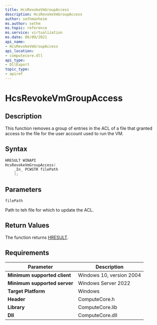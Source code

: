 ```yaml
---
title: HcsRevokeVmGroupAccess
description: HcsRevokeVmGroupAccess
author: sethmanheim
ms.author: sethm
ms.topic: reference
ms.service: virtualization
ms.date: 06/09/2021
api_name:
- HcsRevokeVmGroupAccess
api_location:
- computecore.dll
api_type:
- DllExport
topic_type: 
- apiref
---
```

# HcsRevokeVmGroupAccess

## Description

This function removes a group of entries in the ACL of a file that granted access to the file for the user account used to run the VM.

## Syntax

```Cpp
HRESULT WINAPI
HcsRevokeVmGroupAccess(
    _In_ PCWSTR filePath
    );
```

## Parameters

`filePath`

Path to teh file for which to update the ACL.

## Return Values

The function returns [HRESULT](./HCSHResult.md).

## Requirements

|Parameter|Description|
|---|---|
| **Minimum supported client** | Windows 10, version 2004 |
| **Minimum supported server** | Windows Server 2022 |
| **Target Platform** | Windows |
| **Header** | ComputeCore.h |
| **Library** | ComputeCore.lib |
| **Dll** | ComputeCore.dll |